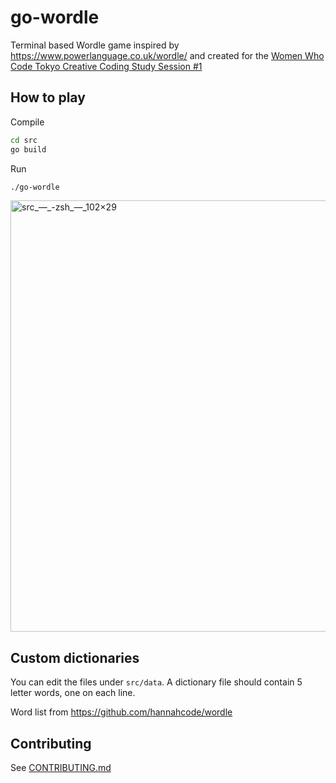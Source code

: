# go-wordle
Terminal based Wordle game inspired by https://www.powerlanguage.co.uk/wordle/ and created for the [Women Who Code Tokyo Creative Coding Study Session #1](https://github.com/WWCodeTokyo/creative-coding/wiki/Session-1:-%22Great-Artists-Steal-(With-Permission)%22)

## How to play

Compile

``` sh
cd src
go build
```

Run
``` sh
./go-wordle
```

<img width="690" alt="src_—_-zsh_—_102×29" src="https://user-images.githubusercontent.com/4602369/152367034-ab624e65-2a1d-44ce-b1a0-73467ace7f73.png">


## Custom dictionaries

You can edit the files under `src/data`. A dictionary file should contain 5 letter words, one on each line.

Word list from https://github.com/hannahcode/wordle

## Contributing

See [CONTRIBUTING.md](CONTRIBUTING.md)
